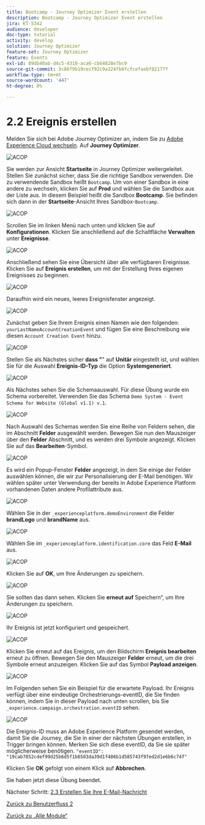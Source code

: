 ```yaml
---
title: Bootcamp - Journey Optimizer Event erstellen
description: Bootcamp - Journey Optimizer Event erstellen
jira: KT-5342
audience: developer
doc-type: tutorial
activity: develop
solution: Journey Optimizer
feature-set: Journey Optimizer
feature: Events
exl-id: 89db40ab-d4c5-4310-aca6-cb64828e7bc9
source-git-commit: 3c86f9b19cecf92c9a324fb6fcfcefaebf82177f
workflow-type: tm+mt
source-wordcount: '447'
ht-degree: 0%

---
```


# 2.2 Ereignis erstellen

Melden Sie sich bei Adobe Journey Optimizer an, indem Sie zu [Adobe Experience Cloud wechseln](https://experience.adobe.com). Auf **Journey Optimizer**.

![ACOP](./images/acophome.png)

Sie werden zur Ansicht **Startseite** in Journey Optimizer weitergeleitet. Stellen Sie zunächst sicher, dass Sie die richtige Sandbox verwenden. Die zu verwendende Sandbox heißt `Bootcamp`. Um von einer Sandbox in eine andere zu wechseln, klicken Sie auf **Prod** und wählen Sie die Sandbox aus der Liste aus. In diesem Beispiel heißt die Sandbox **Bootcamp**. Sie befinden sich dann in der **Startseite**-Ansicht Ihres Sandbox-`Bootcamp`.

![ACOP](./images/acoptriglp.png)

Scrollen Sie im linken Menü nach unten und klicken Sie auf **Konfigurationen**. Klicken Sie anschließend auf die Schaltfläche **Verwalten** unter **Ereignisse**.

![ACOP](./images/acopmenu.png)

Anschließend sehen Sie eine Übersicht über alle verfügbaren Ereignisse. Klicken Sie auf **Ereignis erstellen**, um mit der Erstellung Ihres eigenen Ereignisses zu beginnen.

![ACOP](./images/emptyevent.png)

Daraufhin wird ein neues, leeres Ereignisfenster angezeigt.

![ACOP](./images/emptyevent1.png)

Zunächst geben Sie Ihrem Ereignis einen Namen wie den folgenden: `yourLastNameAccountCreationEvent` und fügen Sie eine Beschreibung wie diesen `Account Creation Event` hinzu.

![ACOP](./images/eventdescription.png)

Stellen Sie als Nächstes sicher **dass &quot;**&quot; auf **Unitär** eingestellt ist, und wählen Sie für die Auswahl **Ereignis-ID-Typ** die Option **Systemgeneriert**.

![ACOP](./images/eventidtype.png)

Als Nächstes sehen Sie die Schemaauswahl. Für diese Übung wurde ein Schema vorbereitet. Verwenden Sie das Schema `Demo System - Event Schema for Website (Global v1.1) v.1`.

![ACOP](./images/eventschema.png)

Nach Auswahl des Schemas werden Sie eine Reihe von Feldern sehen, die im Abschnitt **Felder** ausgewählt werden. Bewegen Sie nun den Mauszeiger über den **Felder** Abschnitt, und es werden drei Symbole angezeigt. Klicken Sie auf das **Bearbeiten**-Symbol.

![ACOP](./images/eventpayload.png)

Es wird ein Popup-Fenster **Felder** angezeigt, in dem Sie einige der Felder auswählen können, die wir zur Personalisierung der E-Mail benötigen.  Wir wählen später unter Verwendung der bereits in Adobe Experience Platform vorhandenen Daten andere Profilattribute aus.

![ACOP](./images/eventfields.png)

Wählen Sie in der `_experienceplatform.demoEnvironment` die Felder **brandLogo** und **brandName** aus.

![ACOP](./images/eventpayloadbr.png)

Wählen Sie im `_experienceplatform.identification.core` das Feld **E-Mail** aus.

![ACOP](./images/eventpayloadbrid.png)

Klicken Sie auf **OK**, um Ihre Änderungen zu speichern.

![ACOP](./images/saveok.png)

Sie sollten das dann sehen. Klicken Sie **erneut auf** Speichern“, um Ihre Änderungen zu speichern.

![ACOP](./images/eventsave.png)

Ihr Ereignis ist jetzt konfiguriert und gespeichert.

![ACOP](./images/eventdone.png)

Klicken Sie erneut auf das Ereignis, um den Bildschirm **Ereignis bearbeiten** erneut zu öffnen. Bewegen Sie den Mauszeiger **Felder** erneut, um die drei Symbole erneut anzuzeigen. Klicken Sie auf das Symbol **Payload anzeigen**.

![ACOP](./images/viewevent.png)

Im Folgenden sehen Sie ein Beispiel für die erwartete Payload.
Ihr Ereignis verfügt über eine eindeutige Orchestrierungs-eventID, die Sie finden können, indem Sie in dieser Payload nach unten scrollen, bis Sie `_experience.campaign.orchestration.eventID` sehen.

![ACOP](./images/payloadeventID.png)

Die Ereignis-ID muss an Adobe Experience Platform gesendet werden, damit Sie die Journey, die Sie in einer der nächsten Übungen erstellen, in Trigger bringen können. Merken Sie sich diese eventID, da Sie sie später möglicherweise benötigen.
`"eventID": "19cab7852cdef99d25b6d5f1b6503da39d1f486b1d585743f97ed2d1e6b6c74f"`

Klicken Sie **OK** gefolgt von einem Klick auf **Abbrechen**.

Sie haben jetzt diese Übung beendet.

Nächster Schritt: [2.3 Erstellen Sie Ihre E-Mail-Nachricht](./ex3.md)

[Zurück zu Benutzerfluss 2](./uc2.md)

[Zurück zu „Alle Module“](../../overview.md)
